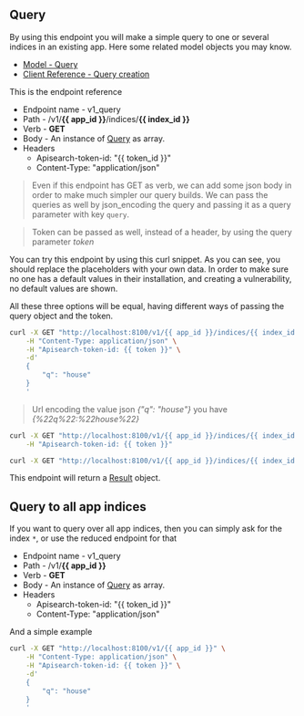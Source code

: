 ## Query

By using this endpoint you will make a simple query to one or several indices in
an existing app. Here some related model objects you may know.

- [Model - Query](/model.html#query)
- [Client Reference - Query creation](/client-reference/query-creation.html)

This is the endpoint reference

- Endpoint name - v1_query
- Path - /v1/**{{ app_id }}**/indices/**{{ index_id }}**
- Verb - **GET**
- Body - An instance of [Query](/model.html#query) as array.
- Headers
    - Apisearch-token-id: "{{ token_id }}" 
    - Content-Type: "application/json"
    
> Even if this endpoint has GET as verb, we can add some json body in order to
> make much simpler our query builds. We can pass the queries as well by
> json_encoding the query and passing it as a query parameter with key `query`.

> Token can be passed as well, instead of a header, by using the query parameter
> *token*

You can try this endpoint by using this curl snippet. As you can see, you should
replace the placeholders with your own data. In order to make sure no one
has a default values in their installation, and creating a vulnerability, no
default values are shown.

All these three options will be equal, having different ways of passing the
query object and the token.

```bash
curl -X GET "http://localhost:8100/v1/{{ app_id }}/indices/{{ index_id }}" \
    -H "Content-Type: application/json" \
    -H "Apisearch-token-id: {{ token }}" \
    -d'
    {
        "q": "house"
    }
    '
```

> Url encoding the value json *{"q": "house"}* you have *{%22q%22:%22house%22}*

```bash
curl -X GET "http://localhost:8100/v1/{{ app_id }}/indices/{{ index_id }}?query={%22q%22:%22house%22}" \
    -H "Apisearch-token-id: {{ token }}"
```

```bash
curl -X GET "http://localhost:8100/v1/{{ app_id }}/indices/{{ index_id }}?query={%22q%22:%22house%22}&token={{ token }}"
```

This endpoint will return a [Result](/model.html#result) object.

## Query to all app indices

If you want to query over all app indices, then you can simply ask for the index
`*`, or use the reduced endpoint for that

- Endpoint name - v1_query
- Path - /v1/**{{ app_id }}**
- Verb - **GET**
- Body - An instance of [Query](/model.html#query) as array.
- Headers
    - Apisearch-token-id: "{{ token_id }}" 
    - Content-Type: "application/json"
    
And a simple example

```bash
curl -X GET "http://localhost:8100/v1/{{ app_id }}" \
    -H "Content-Type: application/json" \
    -H "Apisearch-token-id: {{ token }}" \
    -d'
    {
        "q": "house"
    }
    '
```